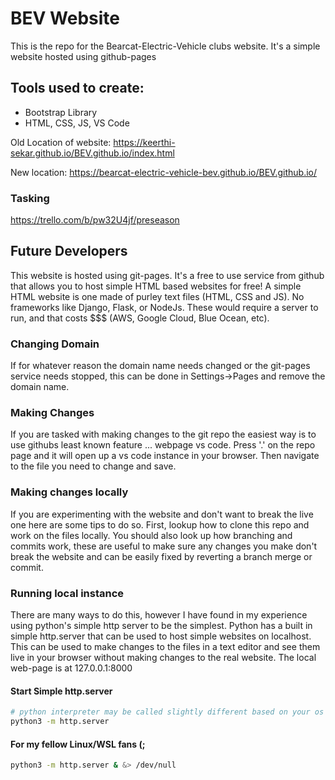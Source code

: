 # BEV Website
This is the repo for the Bearcat-Electric-Vehicle clubs website. It's a simple 
website hosted using github-pages

## Tools used to create:
  - Bootstrap Library
  - HTML, CSS, JS, VS Code

Old Location of website: https://keerthi-sekar.github.io/BEV.github.io/index.html

New location: https://bearcat-electric-vehicle-bev.github.io/BEV.github.io/

### Tasking
https://trello.com/b/pw32U4jf/preseason

## Future Developers
This website is hosted using git-pages. It's a free to use service from github 
that allows you to host simple HTML based websites for free! A simple HTML 
website is one made of purley text files (HTML, CSS and JS). No frameworks 
like Django, Flask, or NodeJs. These would require a server to run, and that 
costs $$$ (AWS, Google Cloud, Blue Ocean, etc). 

### Changing Domain
If for whatever reason the domain name needs changed or the git-pages service
needs stopped, this can be done in Settings->Pages and remove the domain name.

### Making Changes
If you are tasked with making changes to the git repo the easiest way is to
use githubs least known feature ... webpage vs code. Press '.' on the repo page
and it will open up a vs code instance in your browser. Then navigate to the file 
you need to change and save. 

### Making changes locally
If you are experimenting with the website and don't want to break the live one here
are some tips to do so. First, lookup how to clone this repo and work on the files 
locally. You should also look up how branching and commits work, these are useful to 
make sure any changes you make don't break the website and can be easily fixed by
reverting a branch merge or commit.

### Running local instance
There are many ways to do this, however I have found in my experience using python's
simple http server to be the simplest. Python has a built in simple http.server that
can be used to host simple websites on localhost. This can be used to make changes to
the files in a text editor and see them live in your browser without making changes to 
the real website. The local web-page is at 127.0.0.1:8000

#### Start Simple http.server
```bash
# python interpreter may be called slightly different based on your os
python3 -m http.server
```

#### For my fellow Linux/WSL fans (;
```bash
python3 -m http.server & &> /dev/null
```


